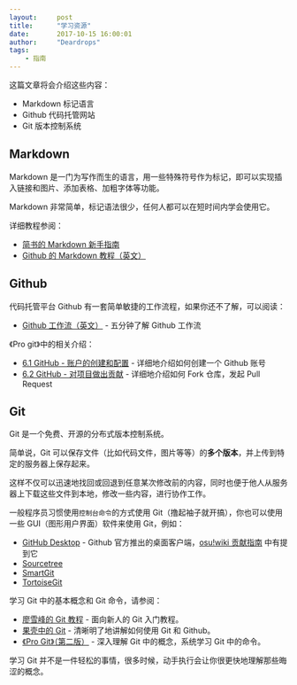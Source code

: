 ```yaml
---
layout:     post
title:      "学习资源"
date:       2017-10-15 16:00:01
author:     "Deardrops"
tags:
    - 指南
---
```


这篇文章将会介绍这些内容：

- Markdown 标记语言
- Github 代码托管网站
- Git 版本控制系统

## Markdown

Markdown 是一门为写作而生的语言，用一些特殊符号作为标记，即可以实现插入链接和图片、添加表格、加粗字体等功能。

Markdown 非常简单，标记语法很少，任何人都可以在短时间内学会使用它。

详细教程参阅：
- [简书的 Markdown 新手指南](http://www.jianshu.com/p/q81RER)
- [Github 的 Markdown 教程（英文）](https://guides.github.com/features/mastering-markdown/)

## Github

代码托管平台 Github 有一套简单敏捷的工作流程，如果你还不了解，可以阅读：

- [Github 工作流（英文）](https://guides.github.com/introduction/flow/) - 五分钟了解 Github 工作流

《Pro git》中的相关介绍：
- [6.1 GitHub - 账户的创建和配置](https://git-scm.com/book/zh/v2/GitHub-%E8%B4%A6%E6%88%B7%E7%9A%84%E5%88%9B%E5%BB%BA%E5%92%8C%E9%85%8D%E7%BD%AE) - 详细地介绍如何创建一个 Github 账号
- [6.2 GitHub - 对项目做出贡献](https://git-scm.com/book/zh/v2/GitHub-%E5%AF%B9%E9%A1%B9%E7%9B%AE%E5%81%9A%E5%87%BA%E8%B4%A1%E7%8C%AE) - 详细地介绍如何 Fork 仓库，发起 Pull Request

## Git

Git 是一个免费、开源的分布式版本控制系统。

简单说，Git 可以保存文件（比如代码文件，图片等等）的**多个版本**，并上传到特定的服务器上保存起来。

这样不仅可以迅速地找回或回退到任意某次修改前的内容，同时也便于他人从服务器上下载这些文件到本地，修改一些内容，进行协作工作。

一般程序员习惯使用`控制台命令`的方式使用 Git（撸起袖子就开搞），你也可以使用一些 GUI（图形用户界面）软件来使用 Git，例如：
- [GitHub Desktop](https://desktop.github.com) - Github 官方推出的桌面客户端，[osu!wiki 贡献指南](https://osu.ppy.sh/help/wiki/osu!wiki_contribution_guide) 中有提到它
- [Sourcetree](https://www.sourcetreeapp.com/)
- [SmartGit](http://www.syntevo.com/smartgit/)
- [TortoiseGit](https://tortoisegit.org/)

学习 Git 中的基本概念和 Git 命令，请参阅：
- [廖雪峰的 Git 教程](https://www.liaoxuefeng.com/wiki/0013739516305929606dd18361248578c67b8067c8c017b000) - 面向新人的 Git 入门教程。
- [果壳中的 Git](https://github.com/geeeeeeeeek/git-recipes/wiki) - 清晰明了地讲解如何使用 Git 和 Github。
- [《Pro Git》（第二版）](https://git-scm.com/book/zh/v2) - 深入理解 Git 中的概念，系统学习 Git 中的命令。

学习 Git 并不是一件轻松的事情，很多时候，动手执行会让你很更快地理解那些晦涩的概念。
